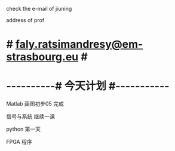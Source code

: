 check the e-mail of jiuning

address of prof 

# # faly.ratsimandresy@em-strasbourg.eu # #

# ----------# 今天计划 #----------- #

Matlab 画图初步05 完成

信号与系统 继续一课

python 第一天

FPGA 程序
